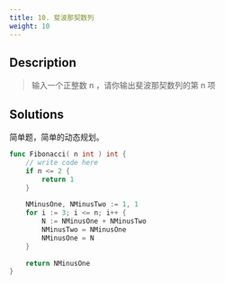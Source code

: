 ```yaml
---
title: 10. 斐波那契数列
weight: 10
---
```

## Description

> 输入一个正整数 n ，请你输出斐波那契数列的第 n 项

## Solutions

简单题，简单的动态规划。
```go
func Fibonacci( n int ) int {
    // write code here
    if n <= 2 {
        return 1
    }
    
    NMinusOne, NMinusTwo := 1, 1
    for i := 3; i <= n; i++ {
        N := NMinusOne + NMinusTwo
        NMinusTwo = NMinusOne
        NMinusOne = N
    }
    
    return NMinusOne
}
```
